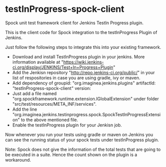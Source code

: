 testInProgress-spock-client
===========================

Spock unit test framework client for Jenkins TestIn Progress plugin.

This is the client code for Spock integration to the testInProgress Plugin of Jenkins.

Just follow the following steps to integrate this into your existing framework.
- Download and install TestInProgress plugin in your jenkins. More information available at "https://wiki.jenkins-ci.org/display/JENKINS/Test+In+Progress+Plugin"
- Add the Jenkisn repository "http://repo.jenkins-ci.org/public/" in your list of respositories in case you are using gradle, ivy or maven.
- Add dependency of 
groupid: "org.imaginea.jenkins.plugins"
artifactId: "testInProgress-spock-client"
version: <current version>
- Just add a file named "org.spockframework.runtime.extension.IGlobalExtension" under folder "src/test/resources/META_INF/services".
- Add the line "org.imaginea.jenkins.testinprogress.spock.SpockTestInProgressExtension" to the above mentioned file.
- Enable the testInProgress plugin for your Jenkisn job.

Now whenever you run your tests using gradle or maven on Jenkins you can see the running status of your spock tests under testInProgress plugin.

Note:
Spock does not give the information of the total tests that are going to be executed in a suite. Hence the count shown on the plugin is a workaround.
